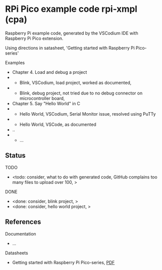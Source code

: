 # RPi Pico example code rpi-xmpl (cpa)

Raspberry Pi example code, generated by the VSCodium IDE with Raspberry Pi Pico extension.

Using directions in satasheet, 'Getting started with Raspberry Pi Pico-series'

Examples
* Chapter 4. Load and debug a project
* * Blink, VSCodium, load project, worked as documented, 
* * Blink, debug project, not tried due to no debug connector on microcontroller board, 
* Chapter 5. Say "Hello World" in C
* * Hello World, VSCodium, Serial Monitor issue, resolved using PuTTy
* * Hello World, VSCode, as documented
* ..
* * ...

## Status

TODO
* <todo: consider, what to do with generated code, GitHub complains too many files to upload over 100, >

DONE
* <done: consider, blink project, >
* <done: consider, hello world project, >

## References

Documentation
* ...

Datasheets
* Getting started with Raspberry Pi Pico-series, [PDF](https://datasheets.raspberrypi.com/pico/getting-started-with-pico.pdf)

